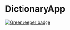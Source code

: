 # DictionaryApp

[![Greenkeeper badge](https://badges.greenkeeper.io/toanalien/DictionaryApp.svg)](https://greenkeeper.io/)